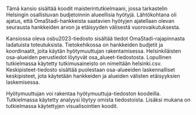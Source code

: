 Tämä kansio sisältää koodit maisterintutkielmaani, jossa tarkastelin Helsingin osallistuvan budjetoinnin alueellisia hyötyjä. Lähtökohtana oli ajatus, että OmaStadi-hankkeista saatavien hyötyjen ajatellaan olevan seurausta hankkeiden arvon ja etäisyyden välisestä vuorovaikutuksesta.

Kansiossa oleva osbu2023-tiedosto sisältää tiedot OmaStadi-rajapinnasta ladatuista toteutuksista. Tietokehikossa on hankkeiden budjetit ja koordinaatit, joita käytän hyötymuuttujan rakentamisessa.
Helsinkiläisten osa-alueiden perustiedot löytyvät osa_alueet-tiedostosta. Lopullinen tutkielmassa käytetty tutkimusaineisto on nimeltään helsinki.csv.
Keskipisteet-tiedosto sisältää puolestaan osa-alueeiden laskennalliset keskipisteet, jota käytetään hankkeiden ja alueiden välisten etäisyyksien laskemisessa.

Hyötymuuttujan voi rakentaa hyötymuuttuja-tiedoston koodeilla. Tutkielmassa käytetty analyysi löytyy omista tiedostoista. Lisäksi mukana on tutkielmassa käytettyjen visualisointien koodit.
